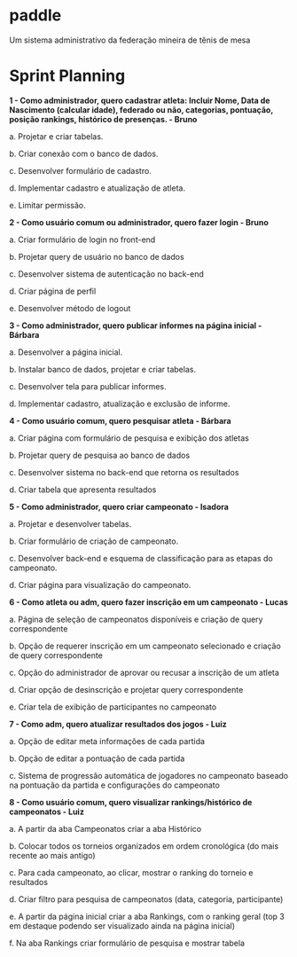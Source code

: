 # paddle
Um sistema administrativo da federação mineira de tênis de mesa

# Sprint Planning

**1 - Como administrador, quero cadastrar atleta: Incluir Nome, Data de Nascimento (calcular idade), federado ou não, categorias, pontuação, posição rankings, histórico de presenças. - Bruno**

a. Projetar e criar tabelas.

b. Criar conexão com o banco de dados.

c. Desenvolver formulário de cadastro.

d. Implementar cadastro e atualização de atleta.

e. Limitar permissão.

**2 - Como usuário comum ou administrador, quero fazer login - Bruno**

a. Criar formulário de login no front-end

b. Projetar query de usuário no banco de dados

c. Desenvolver sistema de autenticação no back-end

d. Criar página de perfil

e. Desenvolver método de logout

**3 - Como administrador, quero publicar informes na página inicial - Bárbara**

a. Desenvolver a página inicial.

b. Instalar banco de dados, projetar e criar tabelas.

c. Desenvolver tela para publicar informes.

d. Implementar cadastro, atualização e exclusão de informe.

**4 - Como usuário comum, quero pesquisar atleta - Bárbara**

a. Criar página com formulário de pesquisa e exibição dos atletas

b. Projetar query de pesquisa ao banco de dados

c. Desenvolver sistema no back-end que retorna os resultados

d. Criar tabela que apresenta resultados

**5 - Como administrador, quero criar campeonato - Isadora**

a. Projetar e desenvolver tabelas.

b. Criar formulário de criação de campeonato.

c. Desenvolver back-end e esquema de classificação para as etapas do campeonato.

d. Criar página para visualização do campeonato.

**6 - Como atleta ou adm, quero fazer inscrição em um campeonato - Lucas**

a. Página de seleção de campeonatos disponíveis e criação de query correspondente

b. Opção de requerer inscrição em um campeonato selecionado e criação de query correspondente

c. Opção do administrador de aprovar ou recusar a inscrição de um atleta

d. Criar opção de desinscrição e projetar query correspondente

e. Criar tela de exibição de participantes no campeonato

**7 - Como adm, quero atualizar resultados dos jogos - Luiz**

a. Opção de editar meta informações de cada partida

b. Opção de editar a pontuação de cada partida

c. Sistema de progressão automática de jogadores no campeonato baseado na pontuação da partida e configurações do campeonato

**8 - Como usuário comum, quero visualizar rankings/histórico de campeonatos - Luiz**

a. A partir da aba Campeonatos criar a aba Histórico

b. Colocar todos os torneios organizados em ordem cronológica (do mais recente ao mais antigo)

c. Para cada campeonato, ao clicar, mostrar o ranking do torneio e resultados

d. Criar filtro para pesquisa de campeonatos (data, categoria, participante)

e. A partir da página inicial criar a aba Rankings, com o ranking geral (top 3 em destaque podendo ser visualizado ainda na página inicial)

f. Na aba Rankings criar formulário de pesquisa e mostrar tabela
